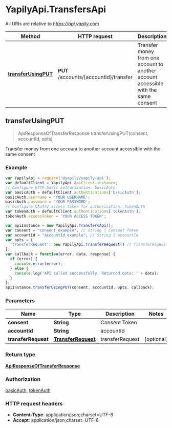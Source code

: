 # YapilyApi.TransfersApi

All URIs are relative to *https://api.yapily.com*

Method | HTTP request | Description
------------- | ------------- | -------------
[**transferUsingPUT**](TransfersApi.md#transferUsingPUT) | **PUT** /accounts/{accountId}/transfer | Transfer money from one account to another account accessible with the same consent



## transferUsingPUT

> ApiResponseOfTransferResponse transferUsingPUT(consent, accountId, opts)

Transfer money from one account to another account accessible with the same consent

### Example

```javascript
var YapilyApi = require('@yapily/yapily-api');
var defaultClient = YapilyApi.ApiClient.instance;
// Configure HTTP basic authorization: basicAuth
var basicAuth = defaultClient.authentications['basicAuth'];
basicAuth.username = 'YOUR USERNAME';
basicAuth.password = 'YOUR PASSWORD';
// Configure OAuth2 access token for authorization: tokenAuth
var tokenAuth = defaultClient.authentications['tokenAuth'];
tokenAuth.accessToken = 'YOUR ACCESS TOKEN';

var apiInstance = new YapilyApi.TransfersApi();
var consent = "consent_example"; // String | Consent Token
var accountId = "accountId_example"; // String | accountId
var opts = {
  'transferRequest': new YapilyApi.TransferRequest() // TransferRequest | transferRequest
};
var callback = function(error, data, response) {
  if (error) {
    console.error(error);
  } else {
    console.log('API called successfully. Returned data: ' + data);
  }
};
apiInstance.transferUsingPUT(consent, accountId, opts, callback);
```

### Parameters



Name | Type | Description  | Notes
------------- | ------------- | ------------- | -------------
 **consent** | **String**| Consent Token | 
 **accountId** | **String**| accountId | 
 **transferRequest** | [**TransferRequest**](TransferRequest.md)| transferRequest | [optional] 

### Return type

[**ApiResponseOfTransferResponse**](ApiResponseOfTransferResponse.md)

### Authorization

[basicAuth](../README.md#basicAuth), [tokenAuth](../README.md#tokenAuth)

### HTTP request headers

- **Content-Type**: application/json;charset=UTF-8
- **Accept**: application/json;charset=UTF-8

